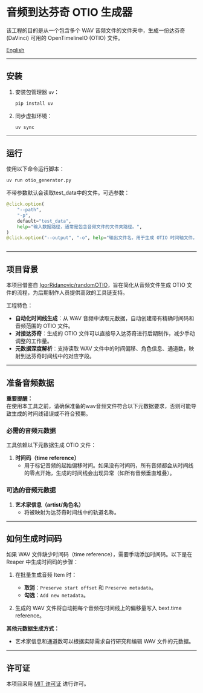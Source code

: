# 音频到达芬奇 OTIO 生成器  

该工程的目的是从一个包含多个 WAV 音频文件的文件夹中，生成一份达芬奇 (DaVinci) 可用的 OpenTimelineIO (OTIO) 文件。

[English](README_EN.md)

---

## 安装  

1. 安装包管理器 `uv`：  

    ```bash  
    pip install uv  
    ```  

2. 同步虚拟环境：  

    ```bash  
    uv sync  
    ```  

---

## 运行  

使用以下命令运行脚本：  

```bash  
uv run otio_generator.py  
```  

不带参数默认会读取test_data中的文件。可选参数：
```python
@click.option(
    "--path",
    "-p",
    default="test_data",
    help="输入数据路径，通常是包含音频文件的文件夹路径。",
)
@click.option("--output", "-o", help="输出文件名，用于生成 OTIO 时间轴文件。")
```
```
```

---

## 项目背景  

本项目借鉴自 [IgorRidanovic/randomOTIO](https://github.com/IgorRidanovic/randomOTIO)，旨在简化从音频文件生成 OTIO 文件的流程，为后期制作人员提供高效的工具链支持。  

工程特色：  
- **自动化时间线生成**：从 WAV 音频中读取元数据，自动创建带有精确时间码和音频范围的 OTIO 文件。  
- **对接达芬奇**：生成的 OTIO 文件可以直接导入达芬奇进行后期制作，减少手动调整的工作量。  
- **元数据深度解析**：支持读取 WAV 文件中的时间偏移、角色信息、通道数，映射到达芬奇时间线中的对应字段。  

---

## 准备音频数据  

**重要提醒：**  
在使用本工具之前，请确保准备的wav音频文件符合以下元数据要求，否则可能导致生成的时间线错误或不符合预期。  

### 必需的音频元数据  
工具依赖以下元数据生成 OTIO 文件：  
1. **时间码（time reference）**  
    - 用于标记音频的起始偏移时间。如果没有时间码，所有音频都会从时间线的零点开始，生成的时间线会出现异常（如所有音频垂直堆叠）。  

### 可选的音频元数据  
1. **艺术家信息（artist/角色名）**  
    - 将被映射为达芬奇时间线中的轨道名称。  

---

## 如何生成时间码  

如果 WAV 文件缺少时间码（time reference），需要手动添加时间码。以下是在 Reaper 中生成时间码的步骤：  

1. 在批量生成音频 Item 时：  
    - **取消**：`Preserve start offset` 和 `Preserve metadata`。  
    - **勾选**：`Add new metadata`。  

2. 生成的 WAV 文件将自动把每个音频在时间线上的偏移量写入 bext.time reference。  

**其他元数据生成方式：**  
- 艺术家信息和通道数可以根据实际需求自行研究和编辑 WAV 文件的元数据。  

---

## 许可证  

本项目采用 [MIT 许可证](LICENSE) 进行许可。  

